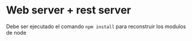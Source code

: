 # Web server + rest server
Debe ser ejecutado el comando ```npm install``` para reconstruir los modulos de node
